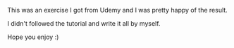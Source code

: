 This was an exercise I got from Udemy and I was pretty happy of the result.

I didn't followed the tutorial and write it all by myself.

Hope you enjoy :)
